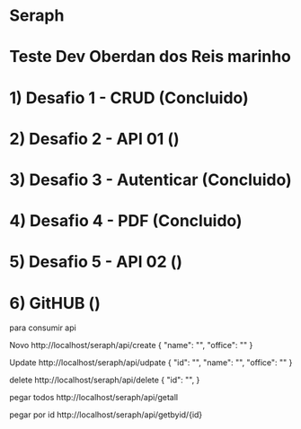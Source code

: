 # Seraph

# Teste Dev Oberdan dos Reis marinho

# 1) Desafio 1 - CRUD       (Concluido)
# 2) Desafio 2 - API 01     ()
# 3) Desafio 3 - Autenticar (Concluido)
# 4) Desafio 4 - PDF        (Concluido)
# 5) Desafio 5 - API 02     ()

# 6) GitHUB                 ()


para consumir api

Novo
http://localhost/seraph/api/create
{
"name": "",
"office": ""
}

Update
http://localhost/seraph/api/udpate
{
"id": "",
"name": "",
"office": ""
}

delete
http://localhost/seraph/api/delete
{
"id": "",
}

pegar todos
http://localhost/seraph/api/getall

pegar por id
http://localhost/seraph/api/getbyid/{id}

